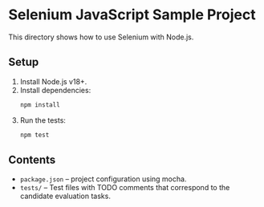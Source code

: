 # Selenium JavaScript Sample Project

This directory shows how to use Selenium with Node.js.

## Setup

1. Install Node.js v18+.
2. Install dependencies:
   ```bash
   npm install
   ```
3. Run the tests:
   ```bash
   npm test
   ```

## Contents

- `package.json` – project configuration using mocha.
- `tests/` – Test files with TODO comments that correspond to the candidate evaluation tasks.
